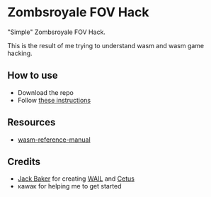 # Zombsroyale FOV Hack
"Simple" Zombsroyale FOV Hack.

This is the result of me trying to understand wasm and wasm game hacking.

## How to use
- Download the repo
- Follow [these instructions](https://stackoverflow.com/a/24577660)

## Resources

- [wasm-reference-manual](https://github.com/sunfishcode/wasm-reference-manual/blob/master/WebAssembly.md)

## Credits

- [Jack Baker](https://github.com/Qwokka) for creating [WAIL](https://github.com/Qwokka/WAIL/) and [Cetus](https://github.com/Qwokka/Cetus/)
- κаwаκ for helping me to get started
